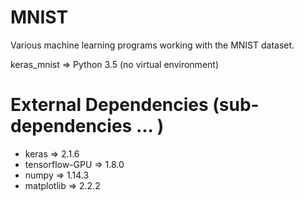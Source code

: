 # MNIST
Various machine learning programs working with the MNIST dataset.

keras_mnist => Python 3.5 (no virtual environment)

# External Dependencies (sub-dependencies ... )

* keras => 2.1.6
* tensorflow-GPU => 1.8.0
* numpy => 1.14.3
* matplotlib => 2.2.2
